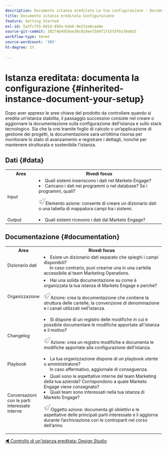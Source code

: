 ```yaml
---
description: Documento istanza ereditato La tua configurazione - Documentazione Marketo - Documentazione del prodotto
title: Documento istanza ereditata Configurazione
feature: Getting Started
exl-id: 5a3fc755-0d1d-450a-bde6-9e27ea0cae8e
source-git-commit: 38274b4859ae38c018ee73d4f1715fdf6a78e815
workflow-type: tm+mt
source-wordcount: '305'
ht-degree: 1%

---
```


# Istanza ereditata: documenta la configurazione {#inherited-instance-document-your-setup}

Dopo aver appreso le aree chiave del prodotto da controllare quando si eredita un’istanza stabilita, il passaggio successivo consiste nel creare o aggiornare la documentazione sulla configurazione dell’istanza e sullo stack tecnologico. Sia che la crei tramite foglio di calcolo o un’applicazione di gestione dei progetti, la documentazione sarà un’ottima risorsa per monitorare lo stato di avanzamento e registrare i dettagli, nonché per mantenere strutturata e sostenibile l’istanza.

## Dati {#data}

<table style="table-layout:auto"> 
 <tbody> 
  <tr> 
   <th style="width:20%">Area</th> 
   <th>Rivedi focus</th>
  </tr> 
  <tr> 
   <td>Input</td> 
   <td><li>Quali sistemi inseriscono i dati nel Marketo Engage?</li>
   <li>Caricano i dati nei programmi o nel database? Se i programmi, quali?</li>
   <p><img src="assets/action-item-icon.png" alt="icona azione">Elemento azione: consente di creare un dizionario dati o una tabella di mappatura campi tra i sistemi.</td>
  </tr>
  <tr> 
   <td>Output</td> 
   <td><li>Quali sistemi ricevono i dati dal Marketo Engage?</li></td>
  </tr>
 </tbody> 
</table>

## Documentazione {#documentation}

<table style="table-layout:auto"> 
 <tbody> 
  <tr> 
   <th style="width:20%">Area</th> 
   <th>Rivedi focus</th>
  </tr> 
  <tr> 
   <td>Dizionario dati</td> 
   <td><li>Esiste un dizionario dati separato che spieghi i campi disponibili?
   <br/>     In caso contrario, puoi crearne una in una cartella accessibile al team Marketing Operations.</li></td>
  </tr>
  <tr> 
   <td>Organizzazione</td> 
    <td><li>Hai una solida documentazione su come è organizzata la tua istanza di Marketo Engage e perché?</li>
   <p><img src="assets/action-item-icon.png" alt="icona azione">Azione: crea la documentazione che contiene la struttura delle cartelle, la convenzione di denominazione e i canali utilizzati nell’istanza.</td>
  </tr>
  <tr> 
   <td>Changelog</td> 
    <td><li>Si dispone di un registro delle modifiche in cui è possibile documentare le modifiche apportate all'istanza e il motivo?</li>
    <p><img src="assets/action-item-icon.png" alt="icona azione">Azione: crea un registro modifiche e documenta le modifiche apportate alla configurazione dell’istanza.</td>
  </tr>
  <tr> 
   <td>Playbook</td> 
    <td><li>La tua organizzazione dispone di un playbook utente o amministratore? 
    <br/>     In caso affermativo, aggiornale di conseguenza.</li></td>
  </tr>
  <tr> 
   <td>Conversazioni con le parti interessate interne</td> 
    <td><li>Quali sono le aspettative interne del team Marketing della tua azienda? Corrispondono a quale Marketo Engage viene consegnato?</li>
   <li>Quali team sono interessati nella tua istanza di Marketo Engage?</li>
   <p><img src="assets/action-item-icon.png" alt="icona azione">Oggetto azione: documenta gli obiettivi e le aspettative delle principali parti interessate e li aggiorna durante l’archiviazione con le controparti nel corso dell’anno.</td>
  </tr>
 </tbody> 
</table>

[◄ Controllo di un&#39;istanza ereditata: Design Studio](/help/marketo/getting-started/inheriting-a-marketo-engage-instance/design-studio-checklist.md)

